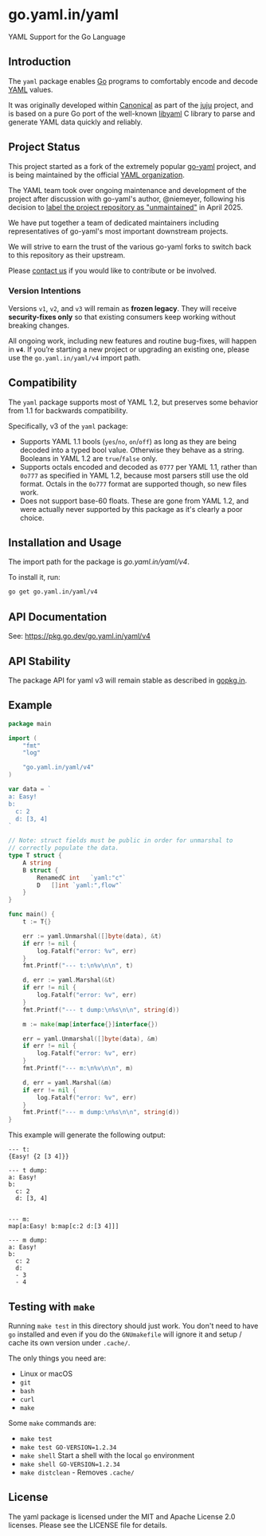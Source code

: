 go.yaml.in/yaml
===============

YAML Support for the Go Language


## Introduction

The `yaml` package enables [Go](https://go.dev/) programs to comfortably encode
and decode [YAML](https://yaml.org/) values.

It was originally developed within [Canonical](https://www.canonical.com) as
part of the [juju](https://juju.ubuntu.com) project, and is based on a pure Go
port of the well-known [libyaml](http://pyyaml.org/wiki/LibYAML) C library to
parse and generate YAML data quickly and reliably.


## Project Status

This project started as a fork of the extremely popular [go-yaml](
https://github.com/go-yaml/yaml/)
project, and is being maintained by the official [YAML organization](
https://github.com/yaml/).

The YAML team took over ongoing maintenance and development of the project after
discussion with go-yaml's author, @niemeyer, following his decision to
[label the project repository as "unmaintained"](
https://github.com/go-yaml/yaml/blob/944c86a7d2/README.md) in April 2025.

We have put together a team of dedicated maintainers including representatives
of go-yaml's most important downstream projects.

We will strive to earn the trust of the various go-yaml forks to switch back to
this repository as their upstream.

Please [contact us](https://cloud-native.slack.com/archives/C08PPAT8PS7) if you
would like to contribute or be involved.


### Version Intentions

Versions `v1`, `v2`, and `v3` will remain as **frozen legacy**.
They will receive **security-fixes only** so that existing consumers keep
working without breaking changes.

All ongoing work, including new features and routine bug-fixes, will happen in
**`v4`**.
If you’re starting a new project or upgrading an existing one, please use the
`go.yaml.in/yaml/v4` import path.


## Compatibility

The `yaml` package supports most of YAML 1.2, but preserves some behavior from
1.1 for backwards compatibility.

Specifically, v3 of the `yaml` package:

* Supports YAML 1.1 bools (`yes`/`no`, `on`/`off`) as long as they are being
  decoded into a typed bool value.
  Otherwise they behave as a string.
  Booleans in YAML 1.2 are `true`/`false` only.
* Supports octals encoded and decoded as `0777` per YAML 1.1, rather than
  `0o777` as specified in YAML 1.2, because most parsers still use the old
  format.
  Octals in the `0o777` format are supported though, so new files work.
* Does not support base-60 floats.
  These are gone from YAML 1.2, and were actually never supported by this
  package as it's clearly a poor choice.


## Installation and Usage

The import path for the package is *go.yaml.in/yaml/v4*.

To install it, run:

```bash
go get go.yaml.in/yaml/v4
```


## API Documentation

See: <https://pkg.go.dev/go.yaml.in/yaml/v4>


## API Stability

The package API for yaml v3 will remain stable as described in [gopkg.in](
https://gopkg.in).


## Example

```go
package main

import (
	"fmt"
	"log"

	"go.yaml.in/yaml/v4"
)

var data = `
a: Easy!
b:
  c: 2
  d: [3, 4]
`

// Note: struct fields must be public in order for unmarshal to
// correctly populate the data.
type T struct {
	A string
	B struct {
		RenamedC int   `yaml:"c"`
		D	[]int `yaml:",flow"`
	}
}

func main() {
	t := T{}

	err := yaml.Unmarshal([]byte(data), &t)
	if err != nil {
		log.Fatalf("error: %v", err)
	}
	fmt.Printf("--- t:\n%v\n\n", t)

	d, err := yaml.Marshal(&t)
	if err != nil {
		log.Fatalf("error: %v", err)
	}
	fmt.Printf("--- t dump:\n%s\n\n", string(d))

	m := make(map[interface{}]interface{})

	err = yaml.Unmarshal([]byte(data), &m)
	if err != nil {
		log.Fatalf("error: %v", err)
	}
	fmt.Printf("--- m:\n%v\n\n", m)

	d, err = yaml.Marshal(&m)
	if err != nil {
		log.Fatalf("error: %v", err)
	}
	fmt.Printf("--- m dump:\n%s\n\n", string(d))
}
```

This example will generate the following output:

```
--- t:
{Easy! {2 [3 4]}}

--- t dump:
a: Easy!
b:
  c: 2
  d: [3, 4]


--- m:
map[a:Easy! b:map[c:2 d:[3 4]]]

--- m dump:
a: Easy!
b:
  c: 2
  d:
  - 3
  - 4
```


## Testing with `make`

Running `make test` in this directory should just work.
You don't need to have `go` installed and even if you do the `GNUmakefile` will
ignore it and setup / cache its own version under `.cache/`.

The only things you need are:
* Linux or macOS
* `git`
* `bash`
* `curl`
* `make`

Some `make` commands are:

* `make test`
* `make test GO-VERSION=1.2.34`
* `make shell` Start a shell with the local `go` environment
* `make shell GO-VERSION=1.2.34`
* `make distclean` - Removes `.cache/`


## License

The yaml package is licensed under the MIT and Apache License 2.0 licenses.
Please see the LICENSE file for details.

